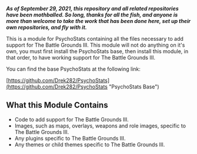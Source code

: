 ***As of September 29, 2021, this repository and all related repositories have been mothballed.  So long, thanks for all the fish, and anyone is more than welcome to take the work that has been done here, set up their own repositories, and fly with it.***

This is a module for PsychoStats containing all the files necessary to add support for The Battle Grounds III.  This module will not do anything on it's own, you must first install the PsychoStats base, then install this module, in that order, to have working support for The Battle Grounds III.

You can find the base PsychoStats at the following link:

[https://github.com/Drek282/PsychoStats](https://github.com/Drek282/PsychoStats "PsychoStats Base")


## **What this Module Contains**

* Code to add support for The Battle Grounds III.
* Images, such as maps, overlays, weapons and role images, specific to The Battle Grounds III.
* Any plugins specific to The Battle Grounds III.
* Any themes or child themes specific to The Battle Grounds III.
